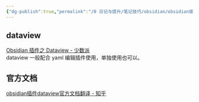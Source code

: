 ```yaml
---
{"dg-publish":true,"permalink":"/0 日记与提升/笔记技巧/obsidian/obsidian插件/第三方插件/dataview/dataview/","title":"dataview"}
---
```



## dataview
[Obsidian 插件之 Dataview - 少数派](https://sspai.com/post/68183)  
dataview 一般配合 yaml 编辑插件使用，单独使用也可以。




## 官方文档
[obsidian插件dataview官方文档翻译 - 知乎](https://zhuanlan.zhihu.com/p/393550306)